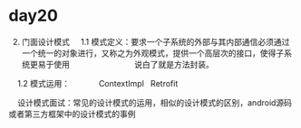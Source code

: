 # day20

2. 门面设计模式
    1.1 模式定义：要求一个子系统的外部与其内部通信必须通过一个统一的对象进行，又称之为外观模式，提供一个高层次的接口，使得子系统更易于使用
                            说白了就是方法封装。

    1.2 模式运用：
            ContextImpl   Retrofit 

    设计模式面试：常见的设计模式的运用，相似的设计模式的区别，android源码或者第三方框架中的设计模式的事例